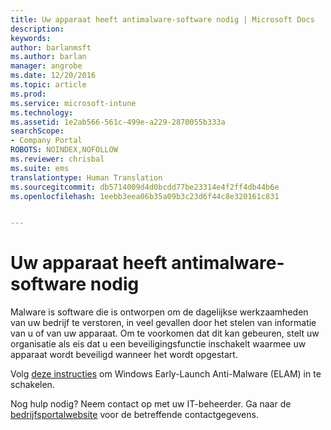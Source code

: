 ```yaml
---
title: Uw apparaat heeft antimalware-software nodig | Microsoft Docs
description: 
keywords: 
author: barlanmsft
ms.author: barlan
manager: angrobe
ms.date: 12/20/2016
ms.topic: article
ms.prod: 
ms.service: microsoft-intune
ms.technology: 
ms.assetid: 1e2ab566-561c-499e-a229-2870055b333a
searchScope:
- Company Portal
ROBOTS: NOINDEX,NOFOLLOW
ms.reviewer: chrisbal
ms.suite: ems
translationtype: Human Translation
ms.sourcegitcommit: db5714009d4d0bcdd77be23314e4f2ff4db44b6e
ms.openlocfilehash: 1eebb3eea06b35a09b3c23d6f44c8e320161c831


---
```


# <a name="your-device-needs-antimalware-software"></a>Uw apparaat heeft antimalware-software nodig

Malware is software die is ontworpen om de dagelijkse werkzaamheden van uw bedrijf te verstoren, in veel gevallen door het stelen van informatie van u of van uw apparaat. Om te voorkomen dat dit kan gebeuren, stelt uw organisatie als eis dat u een beveiligingsfunctie inschakelt waarmee uw apparaat wordt beveiligd wanneer het wordt opgestart.

Volg [deze instructies](https://gallery.technet.microsoft.com/How-to-turn-on-Early-84552ec5) om Windows Early-Launch Anti-Malware (ELAM) in te schakelen. 

Nog hulp nodig? Neem contact op met uw IT-beheerder. Ga naar de [bedrijfsportalwebsite](http://portal.manage.microsoft.com) voor de betreffende contactgegevens.



<!--HONumber=Dec16_HO3-->


